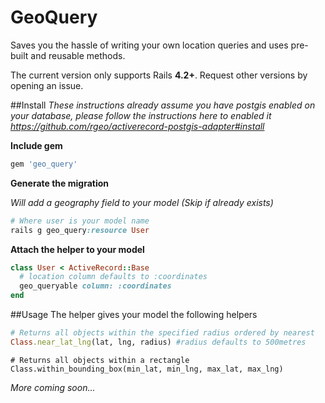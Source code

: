 # GeoQuery

Saves you the hassle of writing your own location queries and uses pre-built and reusable methods. 

The current version only supports Rails **4.2+**. Request other versions by opening an issue. 

##Install
*These instructions already assume you have postgis enabled on your database, please follow the instructions here to enabled it https://github.com/rgeo/activerecord-postgis-adapter#install*

**Include gem**
```ruby
gem 'geo_query'
```
**Generate the migration**

*Will add a geography field to your model (Skip if already exists)*
```ruby
# Where user is your model name
rails g geo_query:resource User 
```
**Attach the helper to your model**
```ruby
class User < ActiveRecord::Base
  # location column defaults to :coordinates
  geo_queryable column: :coordinates
end
```

##Usage
The helper gives your model the following helpers
```ruby
# Returns all objects within the specified radius ordered by nearest
Class.near_lat_lng(lat, lng, radius) #radius defaults to 500metres
``` 
```
# Returns all objects within a rectangle 
Class.within_bounding_box(min_lat, min_lng, max_lat, max_lng)
```

*More coming soon...*
